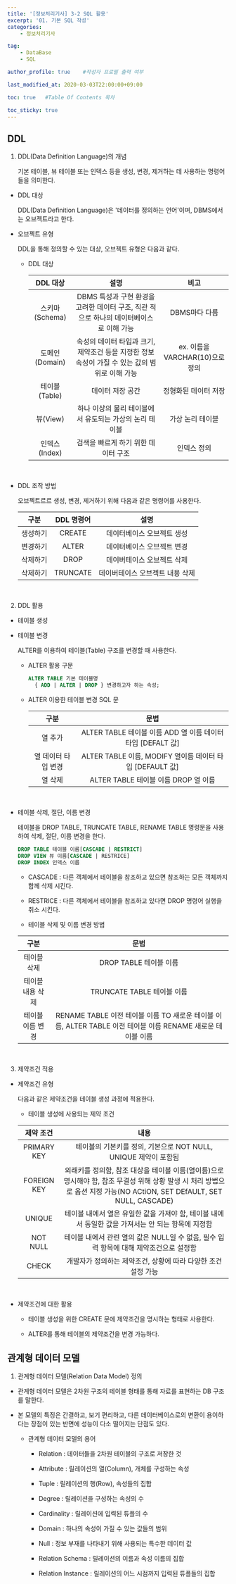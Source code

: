 ```yaml
---
title: '[정보처리기사] 3-2 SQL 활용' 
excerpt: '01. 기본 SQL 작성'
categories:
    - 정보처리기사

tag:
    - DataBase
    - SQL

author_profile: true    #작성자 프로필 출력 여부

last_modified_at: 2020-03-03T22:00:00+09:00

toc: true   #Table Of Contents 목차 

toc_sticky: true
---
```


## DDL

1. DDL(Data Definition Language)의 개념

    기본 테이블, 뷰 테이블 또는 인덱스 등을 생성, 변경, 제거하는 데 사용하는 명령어 들을 의미한다.

  - DDL 대상
    
    DDL(Data Definition Language)은 '데이터를 정의하는 언어'이며, DBMS에서는 오브젝트라고 한다.
  
  - 오브젝트 유형

    DDL을 통해 정의할 수 있는 대상, 오브젝트 유형은 다음과 같다.

    - DDL 대상

      | DDL 대상 |  설명  |  비고  |
      |:--------:|:------:|:--------:|
      |스키마(Schema)|DBMS 특성과 구현 환경을 고려한 데이터 구조, 직관 적으로 하나의 데이터베이스로 이해 가능|DBMS마다 다름|
      |도메인 (Domain)|속성의 데이터 타입과 크기, 제약조건 등을 지정한 정보 속성이 가질 수 있는 값의 범위로 이해 가능 |ex. 이름을 VARCHAR(10)으로 정의 |
      |테이블 (Table)|데이터 저장 공간|정형화된 데이터 저장|
      |뷰(View)|하나 이상의 물리 테이블에서 유도되는 가상의 논리 테이블|가상 논리 테이블|
      |인덱스 (Index)|검색을 빠르게 하기 위한 데이터 구조|인덱스 정의|

      <br>

  - DDL 조작 방법
    
    오브젝트르르 생성, 변경, 제거하기 위해 다음과 같은 명령어를 사용한다.
    
    |구분|DDL 명령어|설명|
    |:------:|:---:|:---:|
    |생성하기|CREATE|데이터베이스 오브젝트 생성|
    |변경하기|ALTER|데이터베이스 오브젝트 변경|
    |삭제하기|DROP|데이버테이스 오브젝트 삭제|
    |삭제하기|TRUNCATE|데이버테이스 오브젝트 내용 삭제| 

    <br>

2. DDL 활용
  - 테이블 생성
  
  - 테이블 변경

    ALTER를 이용하여 테이블(Table) 구조를 변경할 때 사용한다. 

    - ALTER 활용 구문

      ```SQL
      ALTER TABLE 기본 테이블명
        { ADD | ALTER | DROP } 변경하고자 하는 속성;
      ```

    - ALTER 이용한 테이블 변경 SQL 문
      
      |구분|문법|
      |:------:|:---:|
      |열 추가|ALTER TABLE 테이블 이름 ADD 열 이름 데이터 타입 [DEFALT 값]|
      |열 데이터 타입 변경| ALTER TABLE 이름, MODIFY 열이름 데이터 타입 [DEFAULT 값]|
      |열 삭제|ALTER TABLE 테이블 이름 DROP 열 이름|

      <br>

  - 테이블 삭제, 절단, 이름 변경

    테이블을 DROP TABLE, TRUNCATE TABLE, RENAME TABLE 명령문을 사용하여 삭제, 절단, 이름 변경을 한다.

    ```SQL
    DROP TABLE 테이블 이름[CASCADE | RESTRICT]
    DROP VIEW 뷰 이름[CASCADE | RESTRICE]
    DROP INDEX 인덱스 이름
    ```

    - CASCADE : 다른 객체에서 테이블을 참조하고 있으면 참조하는 모든 객체까지 함께 삭제 시킨다.

    - RESTRICE : 다른 객체에서 테이블을 참조하고 있다면 DROP 명령어 실행을 취소 시킨다.

    - 테이블 삭제 및 이름 변경 방법

    |구분|문법|
    |:------:|:---:|
    |테이블 삭제|DROP TABLE 테이블 이름|
    |테이블 내용 삭제|TRUNCATE TABLE 테이블 이름|
    |테이블 이름 변경|RENAME TABLE 이전 테이블 이름 TO 새로운 테이블 이름, ALTER TABLE 이전 테이블 이름 RENAME 새로운 테이블 이름|

    <br>

3. 제약조건 적용

  - 제약조건 유형

    다음과 같은 제약조건을 테이블 생성 과정에 적용한다.
    
    - 테이블 생성에 사용되는 제약 조건

    |제약 조건|내용|
    |:------:|:---:|
    |PRIMARY KEY|테이블의 기본키를 정의, 기본으로 NOT NULL, UNIQUE 제약이 포함됨|
    |FOREIGN KEY|외래키를 정의함, 참조 대상을 테이블 이름(열이름)으로 명시해야 함, 참조 무결성 위해 상황 발생 시 처리 방법으로 옵션 지정 가능(NO ACtiON, SET DEfAULT, SET NULL, CASCADE)|
    |UNIQUE|테이블 내에서 열은 유일한 값을 가져야 함, 테이블 내에서 동일한 값을 가져서는 안 되는 항목에 지정함|
    |NOT NULL|테이블 내에서 관련 열의 값은 NULL일 수 없음, 필수 입력 항목에 대해 제약조건으로 설정함|
    |CHECK|개발자가 정의하는 제약조건, 상황에 따라 다양한 조건 설정 가능|

  <br>

  - 제약조건에 대한 활용

    - 테이블 생성을 위한 CREATE 문에 제약조건을 명시하는 형태로 사용한다.

    - ALTER를 통해 테이블의 제약조건을 변경 가능하다.

## 관계형 데이터 모델

1. 관계형 데이터 모델(Relation Data Model) 정의

  - 관계형 데이터 모델은 2차원 구조의 테이블 형태를 통해 자료를 표현하는 DB 구조를 말한다.

  - 본 모델의 특징은 간결하고, 보기 편리하고, 다른 데이터베이스로의 변환이 용이하다는 장점이 있는 반면에 성능이 다소 떨어지는 단점도 있다.

    - 관계형 데이터 모델의 용어

      - Relation : 데이터들을 2차원 테이블의 구조로 저장한 것

      - Attribute : 릴레이션의 열(Column), 개체를 구성하는 속성

      - Tuple : 릴레이션의 행(Row), 속성들의 집합

      - Degree : 릴레이션을 구성하는 속성의 수

      - Cardinality : 릴레이션에 입력된 튜플의 수

      - Domain : 하나의 속성이 가질 수 있는 값들의 범위

      - Null : 정보 부재를 나타내기 위해 사용되는 특수한 데이터 값

      - Relation Schema : 릴레이션의 이름과 속성 이름의 집합

      - Relation Instance : 릴레이션의 어느 시점까지 입력된 튜플들의 집합
